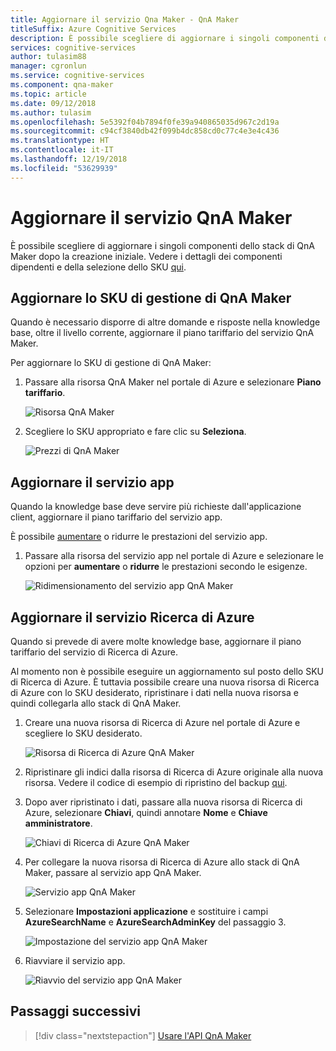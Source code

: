 ```yaml
---
title: Aggiornare il servizio Qna Maker - QnA Maker
titleSuffix: Azure Cognitive Services
description: È possibile scegliere di aggiornare i singoli componenti dello stack di QnA Maker dopo la creazione iniziale.
services: cognitive-services
author: tulasim88
manager: cgronlun
ms.service: cognitive-services
ms.component: qna-maker
ms.topic: article
ms.date: 09/12/2018
ms.author: tulasim
ms.openlocfilehash: 5e5392f04b7894f0fe39a940865035d967c2d19a
ms.sourcegitcommit: c94cf3840db42f099b4dc858cd0c77c4e3e4c436
ms.translationtype: HT
ms.contentlocale: it-IT
ms.lasthandoff: 12/19/2018
ms.locfileid: "53629939"
---
```

# <a name="upgrade-your-qna-maker-service"></a>Aggiornare il servizio QnA Maker
È possibile scegliere di aggiornare i singoli componenti dello stack di QnA Maker dopo la creazione iniziale. Vedere i dettagli dei componenti dipendenti e della selezione dello SKU [qui](https://aka.ms/qnamaker-docs-capacity).

## <a name="upgrade-qna-maker-management-sku"></a>Aggiornare lo SKU di gestione di QnA Maker

Quando è necessario disporre di altre domande e risposte nella knowledge base, oltre il livello corrente, aggiornare il piano tariffario del servizio QnA Maker. 

Per aggiornare lo SKU di gestione di QnA Maker:

1. Passare alla risorsa QnA Maker nel portale di Azure e selezionare **Piano tariffario**.

    ![Risorsa QnA Maker](../media/qnamaker-how-to-upgrade-qnamaker/qnamaker-resource.png)

2. Scegliere lo SKU appropriato e fare clic su **Seleziona**.

    ![Prezzi di QnA Maker](../media/qnamaker-how-to-upgrade-qnamaker/qnamaker-pricing-page.png)

## <a name="upgrade-app-service"></a>Aggiornare il servizio app

 Quando la knowledge base deve servire più richieste dall'applicazione client, aggiornare il piano tariffario del servizio app.

È possibile [aumentare](https://docs.microsoft.com/azure/app-service/web-sites-scale) o ridurre le prestazioni del servizio app.

1. Passare alla risorsa del servizio app nel portale di Azure e selezionare le opzioni per **aumentare** o **ridurre** le prestazioni secondo le esigenze.

    ![Ridimensionamento del servizio app QnA Maker](../media/qnamaker-how-to-upgrade-qnamaker/qnamaker-appservice-scale.png)

## <a name="upgrade-azure-search-service"></a>Aggiornare il servizio Ricerca di Azure

Quando si prevede di avere molte knowledge base, aggiornare il piano tariffario del servizio di Ricerca di Azure. 

Al momento non è possibile eseguire un aggiornamento sul posto dello SKU di Ricerca di Azure. È tuttavia possibile creare una nuova risorsa di Ricerca di Azure con lo SKU desiderato, ripristinare i dati nella nuova risorsa e quindi collegarla allo stack di QnA Maker.

1. Creare una nuova risorsa di Ricerca di Azure nel portale di Azure e scegliere lo SKU desiderato.

    ![Risorsa di Ricerca di Azure QnA Maker](../media/qnamaker-how-to-upgrade-qnamaker/qnamaker-azuresearch-new.png)

2. Ripristinare gli indici dalla risorsa di Ricerca di Azure originale alla nuova risorsa. Vedere il codice di esempio di ripristino del backup [qui](https://github.com/pchoudhari/QnAMakerBackupRestore).

3. Dopo aver ripristinato i dati, passare alla nuova risorsa di Ricerca di Azure, selezionare **Chiavi**, quindi annotare **Nome** e **Chiave amministratore**.

    ![Chiavi di Ricerca di Azure QnA Maker](../media/qnamaker-how-to-upgrade-qnamaker/qnamaker-azuresearch-keys.png)

4. Per collegare la nuova risorsa di Ricerca di Azure allo stack di QnA Maker, passare al servizio app QnA Maker.

    ![Servizio app QnA Maker](../media/qnamaker-how-to-upgrade-qnamaker/qnamaker-resource-list-appservice.png)

5. Selezionare **Impostazioni applicazione** e sostituire i campi **AzureSearchName** e **AzureSearchAdminKey** del passaggio 3.

    ![Impostazione del servizio app QnA Maker](../media/qnamaker-how-to-upgrade-qnamaker/qnamaker-appservice-settings.png)

6. Riavviare il servizio app.

    ![Riavvio del servizio app QnA Maker](../media/qnamaker-how-to-upgrade-qnamaker/qnamaker-appservice-restart.png)

## <a name="next-steps"></a>Passaggi successivi

> [!div class="nextstepaction"]
> [Usare l'API QnA Maker](../Quickstarts/csharp.md)
